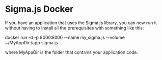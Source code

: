 # Sigma.js Docker
If you have an application that uses the Sigma.js library, you can now run it without having to install all the prerequisites with something like this:

docker run -d -p 8000:8000 --name my_sigma.js --volume ~/MyAppDir:/app sigma.js

where MyAppDir is the folder that contains your application code.
